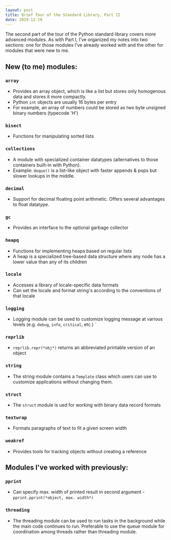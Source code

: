 ```yaml
---
layout: post
title: Brief Tour of the Standard Library, Part II
date: 2019-12-19
---
```


The second part of the tour of the Python standard library covers more advanced modules. As with Part I, I've organized my notes into two sections: one for those modules I've already worked with and the other for modules that were new to me. 

## New (to me) modules:
### `array`
* Provides an array object, which is like a list but stores only homogenous data and stores it more compactly.
* Python `int` objects are usually 16 bytes per entry
* For example, an array of numbers could be stored as two byte unsigned binary numbers (typecode 'H')

### `bisect`
* Functions for manipulating sorted lists

### `collections`
* A module with specialized container datatypes (alternatives to those containers built-in with Python).
* Example: `deque()` is a list-like object with faster appends & pops but slower lookups in the middle.

### `decimal`
* Support for decimal floating point arithmetic. Offers several advantages to float datatype.

### `gc`
* Provides an interface to the optional garbage collector

### `heapq`
* Functions for implementing heaps based on regular lists
* A heap is a specialized tree-based data structure where any node has a lower value than any of its children

### `locale`
* Accesses a library of locale-specific data formats
* Can set the locale and format string's according to the conventions of that locale

### `logging`
* Logging module can be used to customize logging message at various levels (e.g. `debug`, `info`, `critical`, etc.)
`
### `reprlib`
* `reprlib.repr(*obj*)` returns an abbreviated printable version of an object

### `string`
* The string module contains a `Template` class which users can use to customize applications without changing them.  

### `struct`
* The `struct` module is ued for working with binary data record formats

### `textwrap`
* Formats paragraphs of text to fit a given screen width

### `weakref`
* Provides tools for tracking objects without creating a reference

## Modules I've worked with previously:
### `pprint`
* Can specify max. width of printed result in second argument - `pprint.pprint(*object, max. width*)`

### `threading`
* The threading module can be used to run tasks in the background while the main code continues to run. Preferable to use the  queue module for coordination among threads rather than threading module. 
